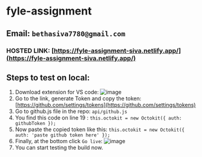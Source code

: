 # fyle-assignment
## Email: `bethasiva7780@gmail.com`
### HOSTED LINK: [https://fyle-assignment-siva.netlify.app/](https://fyle-assignment-siva.netlify.app/)


## Steps to test on local:
1. Download extension for VS code: ![image](https://github.com/factscub/fyle-assignment/assets/107513341/3637a0b3-9e22-46ff-b0ca-753003ca1e90)
2. Go to the link, generate Token and copy the token: [https://github.com/settings/tokens](https://github.com/settings/tokens)
3. Go to github.js file in the repo: `api/github.js`
4. You find this code on line 19 : `this.octokit = new Octokit({
                auth: githubToken
            });
   `
5. Now paste the copied token like this: `this.octokit = new Octokit({
                auth: 'paste github token here'
            });`
6. Finally, at the bottom click `Go live`: ![image](https://github.com/factscub/fyle-assignment/assets/107513341/c48c5e53-e7ec-4606-a3b1-b9c942bda26d)
7. You can start testing the build now.
